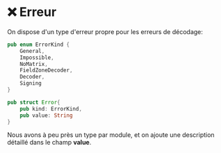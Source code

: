 # ❌ Erreur 
On dispose d'un type d'erreur propre pour les erreurs de décodage:

```rust
pub enum ErrorKind {
    General,
    Impossible,
    NoMatrix,
    FieldZoneDecoder,
    Decoder,
    Signing
}

pub struct Error{
    pub kind: ErrorKind,
    pub value: String
}

```

Nous avons à peu près un type par module, et on ajoute une description détaillé dans le champ **value**. 